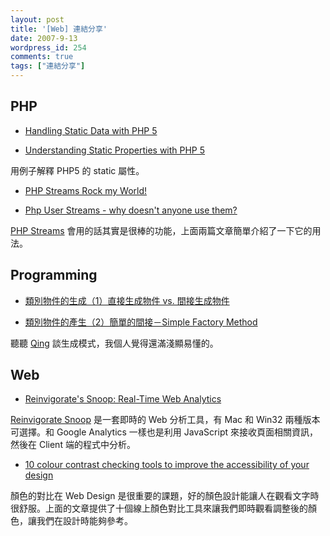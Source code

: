 ```yaml
---
layout: post
title: '[Web] 連結分享'
date: 2007-9-13
wordpress_id: 254
comments: true
tags: ["連結分享"]
---
```


<!--more-->
## PHP

* [Handling Static Data with PHP 5](http://www.devshed.com/c/a/PHP/Handling-Static-Data-with-PHP-5/)

* [Understanding Static Properties with PHP 5](http://www.devshed.com/c/a/PHP/Understanding-Static-Properties-with-PHP-5/)

用例子解釋 PHP5 的 static 屬性。

* [PHP Streams Rock my World!](http://pixelated-dreams.com/archives/319-PHP-Streams-Rock-my-World!.html)

* [Php User Streams - why doesn't anyone use them?](http://elizabethmariesmith.com/2007/05/04/php-user-streams-why-doesnt-anyone-use-them/)

[PHP Streams](http://tw.php.net/manual/en/ref.stream.php) 會用的話其實是很棒的功能，上面兩篇文章簡單介紹了一下它的用法。



## Programming

* [類別物件的生成（1）直接生成物件 vs. 間接生成物件](http://www.javaworld.com.tw/roller/page/qing?entry=%E9%A1%9E%E5%88%A5%E7%89%A9%E4%BB%B6%E7%9A%84%E7%94%9F%E6%88%90_1_%E7%9B%B4%E6%8E%A5%E7%94%9F%E6%88%90%E7%89%A9%E4%BB%B6_vs_%E9%96%93%E6%8E%A5%E7%94%9F%E6%88%90%E7%89%A9%E4%BB%B6)

* [類別物件的產生（2）簡單的間接－Simple Factory Method](http://www.javaworld.com.tw/roller/page/qing?entry=2007_9_11_%E9%A1%9E%E5%88%A5%E7%89%A9%E4%BB%B6%E7%9A%84%E7%94%A2%E7%94%9F_2_%E7%B0%A1%E5%96%AE%E7%9A%84%E7%B0%A1%E6%8E%A5_simple_factory)

聽聽 [Qing](http://www.javaworld.com.tw/roller/page/qing) 談生成模式，我個人覺得還滿淺顯易懂的。



## Web

* [Reinvigorate's Snoop: Real-Time Web Analytics](http://www.smashingmagazine.com/2007/09/12/reinvigorates-snoop-experiencing-user-events-instantly/)

[Reinvigorate Snoop](http://www.reinvigorate.net/) 是一套即時的 Web 分析工具，有 Mac 和 Win32 兩種版本可選擇。和 Google Analytics 一樣也是利用 JavaScript 來接收頁面相關資訊，然後在 Client 端的程式中分析。

* [10 colour contrast checking tools to improve the accessibility of your design](http://www.456bereastreet.com/archive/200709/10_colour_contrast_checking_tools_to_improve_the_accessibility_of_your_design/)

顏色的對比在 Web Design 是很重要的課題，好的顏色設計能讓人在觀看文字時很舒服。上面的文章提供了十個線上顏色對比工具來讓我們即時觀看調整後的顏色，讓我們在設計時能夠參考。


